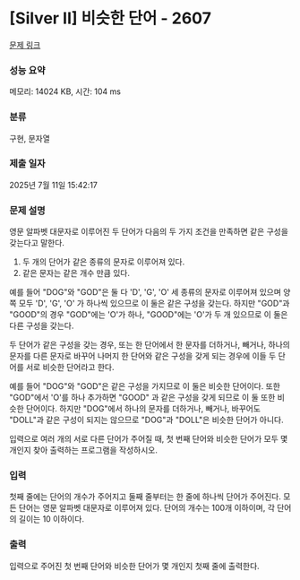 # [Silver II] 비슷한 단어 - 2607 

[문제 링크](https://www.acmicpc.net/problem/2607) 

### 성능 요약

메모리: 14024 KB, 시간: 104 ms

### 분류

구현, 문자열

### 제출 일자

2025년 7월 11일 15:42:17

### 문제 설명

<p>영문 알파벳 대문자로 이루어진 두 단어가 다음의 두 가지 조건을 만족하면 같은 구성을 갖는다고 말한다.</p>

<ol>
	<li>두 개의 단어가 같은 종류의 문자로 이루어져 있다.</li>
	<li>같은 문자는 같은 개수 만큼 있다.</li>
</ol>

<p>예를 들어 "DOG"와 "GOD"은 둘 다 'D', 'G', 'O' 세 종류의 문자로 이루어져 있으며 양쪽 모두 'D', 'G', 'O' 가 하나씩 있으므로 이 둘은 같은 구성을 갖는다. 하지만 "GOD"과 "GOOD"의 경우 "GOD"에는 'O'가 하나, "GOOD"에는 'O'가 두 개 있으므로 이 둘은 다른 구성을 갖는다.</p>

<p>두 단어가 같은 구성을 갖는 경우, 또는 한 단어에서 한 문자를 더하거나, 빼거나, 하나의 문자를 다른 문자로 바꾸어 나머지 한 단어와 같은 구성을 갖게 되는 경우에 이들 두 단어를 서로 비슷한 단어라고 한다.</p>

<p>예를 들어 "DOG"와 "GOD"은 같은 구성을 가지므로 이 둘은 비슷한 단어이다. 또한 "GOD"에서 'O'를 하나 추가하면 "GOOD" 과 같은 구성을 갖게 되므로 이 둘 또한 비슷한 단어이다. 하지만 "DOG"에서 하나의 문자를 더하거나, 빼거나, 바꾸어도 "DOLL"과 같은 구성이 되지는 않으므로 "DOG"과 "DOLL"은 비슷한 단어가 아니다.</p>

<p>입력으로 여러 개의 서로 다른 단어가 주어질 때, 첫 번째 단어와 비슷한 단어가 모두 몇 개인지 찾아 출력하는 프로그램을 작성하시오.</p>

### 입력 

 <p>첫째 줄에는 단어의 개수가 주어지고 둘째 줄부터는 한 줄에 하나씩 단어가 주어진다. 모든 단어는 영문 알파벳 대문자로 이루어져 있다. 단어의 개수는 100개 이하이며, 각 단어의 길이는 10 이하이다.</p>

### 출력 

 <p>입력으로 주어진 첫 번째 단어와 비슷한 단어가 몇 개인지 첫째 줄에 출력한다.</p>

